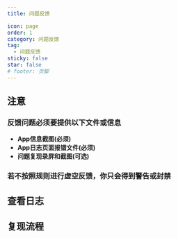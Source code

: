```yaml
---
title: 问题反馈

icon: page
order: 1
category: 问题反馈
tag:
  - 问题反馈
sticky: false
star: false
# footer: 页脚
---
```


## 注意

### 反馈问题必须要提供以下文件或信息

- **App信息截图(必须)**
- **App日志页面报错文件(必须)**
- **问题复现录屏和截图(可选)**

### 若不按照规则进行虚空反馈，你只会得到警告或封禁


## 查看日志
## 复现流程


